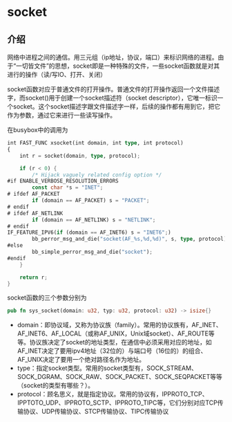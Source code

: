 # socket

## 介绍

网络中进程之间的通信。用三元组（ip地址，协议，端口）来标识网络的进程。由于“一切皆文件”的思想，socket即是一种特殊的文件，一些socket函数就是对其进行的操作（读/写IO、打开、关闭）

socket函数对应于普通文件的打开操作。普通文件的打开操作返回一个文件描述字，而socket()用于创建一个socket描述符（socket descriptor），它唯一标识一个socket。这个socket描述字跟文件描述字一样，后续的操作都有用到它，把它作为参数，通过它来进行一些读写操作。

在busybox中的调用为

```rust
int FAST_FUNC xsocket(int domain, int type, int protocol)
{
	int r = socket(domain, type, protocol);

	if (r < 0) {
		/* Hijack vaguely related config option */
#if ENABLE_VERBOSE_RESOLUTION_ERRORS
		const char *s = "INET";
# ifdef AF_PACKET
		if (domain == AF_PACKET) s = "PACKET";
# endif
# ifdef AF_NETLINK
		if (domain == AF_NETLINK) s = "NETLINK";
# endif
IF_FEATURE_IPV6(if (domain == AF_INET6) s = "INET6";)
		bb_perror_msg_and_die("socket(AF_%s,%d,%d)", s, type, protocol);
#else
		bb_simple_perror_msg_and_die("socket");
#endif
	}

	return r;
}
```
socket函数的三个参数分别为
```rust
pub fn sys_socket(domain: u32, typ: u32, protocol: u32) -> isize{}
```
- domain：即协议域，又称为协议族（family）。常用的协议族有，AF_INET、AF_INET6、AF_LOCAL（或称AF_UNIX，Unix域socket）、AF_ROUTE等等。协议族决定了socket的地址类型，在通信中必须采用对应的地址，如AF_INET决定了要用ipv4地址（32位的）与端口号（16位的）的组合、AF_UNIX决定了要用一个绝对路径名作为地址。
- type：指定socket类型。常用的socket类型有，SOCK_STREAM、SOCK_DGRAM、SOCK_RAW、SOCK_PACKET、SOCK_SEQPACKET等等（socket的类型有哪些？）。
- protocol：顾名思义，就是指定协议。常用的协议有，IPPROTO_TCP、IPPTOTO_UDP、IPPROTO_SCTP、IPPROTO_TIPC等，它们分别对应TCP传输协议、UDP传输协议、STCP传输协议、TIPC传输协议


